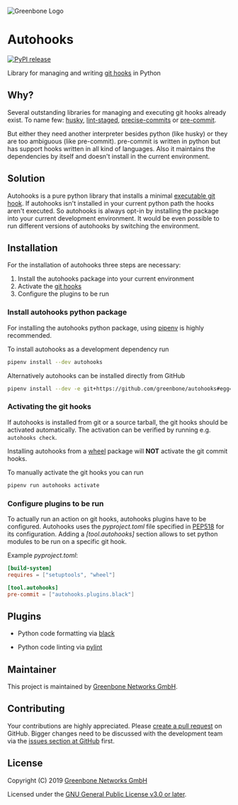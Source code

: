 ![Greenbone Logo](https://www.greenbone.net/wp-content/uploads/gb_logo_resilience_horizontal.png)

# Autohooks

[![PyPI release](https://img.shields.io/pypi/v/autohooks.svg)](https://pypi.org/project/autohooks/)

Library for managing and writing [git hooks](https://git-scm.com/docs/githooks)
in Python

## Why?

Several outstanding libraries for managing and executing git hooks already
exist. To name few: [husky](https://github.com/typicode/husky),
[lint-staged](https://github.com/okonet/lint-staged),
[precise-commits](https://github.com/nrwl/precise-commits) or
[pre-commit](https://github.com/pre-commit/pre-commit).

But either they need another interpreter besides python (like husky) or they are
too ambiguous (like pre-commit). pre-commit is written in python but has support
hooks written in all kind of languages. Also it maintains the dependencies by
itself and doesn't install in the current environment.

## Solution

Autohooks is a pure python library that installs a minimal
[executable git hook](https://github.com/greenbone/autohooks/blob/master/autohooks/precommit/template).
If autohooks isn't installed in your current python path the hooks aren't
executed. So autohooks is always opt-in by installing the package into your
current development environment. It would be even possible to run different
versions of autohooks by switching the environment.

## Installation

For the installation of autohooks three steps are necessary:

1. Install the autohooks package into your current environment
2. Activate the [git hooks](https://git-scm.com/docs/githooks)
3. Configure the plugins to be run

### Install autohooks python package

For installing the autohooks python package, using
[pipenv](https://pipenv.readthedocs.io/en/latest/) is highly recommended.

To install autohooks as a development dependency run

```sh
pipenv install --dev autohooks
```

Alternatively autohooks can be installed directly from GitHub

```sh
pipenv install --dev -e git+https://github.com/greenbone/autohooks#egg=autohooks
```

### Activating the git hooks

If autohooks is installed from git or a source tarball, the git hooks should be
activated automatically. The activation can be verified by running e.g.
`autohooks check`.

Installing autohooks from a [wheel](https://www.python.org/dev/peps/pep-0427/)
package will **NOT** activate the git commit hooks.

To manually activate the git hooks you can run

```sh
pipenv run autohooks activate
```

### Configure plugins to be run

To actually run an action on git hooks, autohooks plugins have to be configured.
Autohooks uses the *pyproject.toml* file specified in [PEP518](https://www.python.org/dev/peps/pep-0518/)
for its configuration. Adding a *[tool.autohooks]* section allows to set python
modules to be run on a specific git hook.

Example *pyproject.toml*:

```toml
[build-system]
requires = ["setuptools", "wheel"]

[tool.autohooks]
pre-commit = ["autohooks.plugins.black"]
```

## Plugins

* Python code formatting via [black](https://github.com/greenbone/autohooks-plugin-black)

* Python code linting via [pylint](https://github.com/greenbone/autohooks-plugin-pylint)

## Maintainer

This project is maintained by [Greenbone Networks GmbH](https://www.greenbone.net/).

## Contributing

Your contributions are highly appreciated. Please
[create a pull request](https://github.com/greenbone/autohooks/pulls)
on GitHub. Bigger changes need to be discussed with the development team via the
[issues section at GitHub](https://github.com/greenbone/autohooks/issues)
first.

## License

Copyright (C) 2019 [Greenbone Networks GmbH](https://www.greenbone.net/)

Licensed under the [GNU General Public License v3.0 or later](LICENSE).
